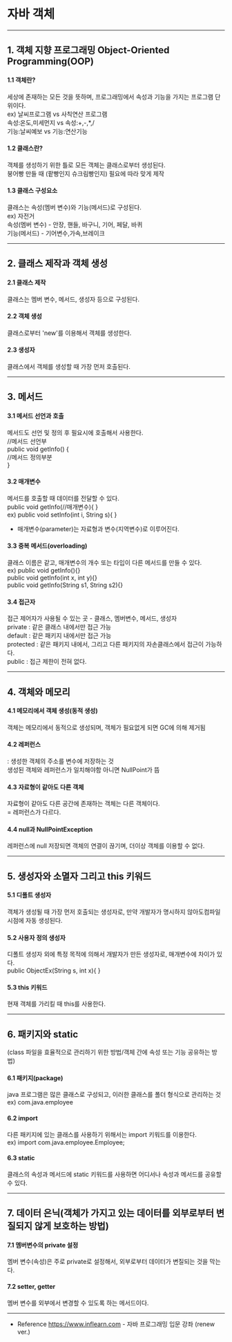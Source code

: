 # 자바 객체

---

## 1. 객체 지향 프로그래밍 Object-Oriented Programming(OOP)
#### 1.1 객체란?
세상에 존재하는 모든 것을 뜻하며, 프로그래밍에서 속성과 기능을 가지는 프로그램 단위이다.  
ex) 날씨프로그램	vs		사칙연산 프로그램  
속성:온도,미세먼지		vs	속성:+,-,*,/  
기능:날씨예보			vs	기능:연산기능  

#### 1.2 클래스란?
객체를 생성하기 위한 틀로 모든 객체는 클래스로부터 생성된다.  
붕어빵 만들 때 (팥빵인지 슈크림빵인지) 필요에 따라 맞게 제작  

#### 1.3 클래스 구성요소
클래스는 속성(멤버 변수)와 기능(메서드)로 구성된다.  
ex) 자전거  
속성(멤버 변수) - 안장, 핸들, 바구니, 기어, 페달, 바퀴  
기능(메서드) - 기어변수,가속,브레이크  

---

## 2. 클래스 제작과 객체 생성
#### 2.1 클래스 제작
클래스는 멤버 변수, 메서드, 생성자 등으로 구성된다.  

#### 2.2 객체 생성
클래스로부터 'new'를 이용해서 객체를 생성한다.  

#### 2.3 생성자
클래스에서 객체를 생성할 때 가장 먼저 호출된다.  

---

## 3. 메서드
#### 3.1 메서드 선언과 호출
메서드도 선언 및 정의 후 필요시에 호출해서 사용한다.  
//메서드 선언부  
public void getInfo() {  
	//메서드 정의부분  
}
#### 3.2 매개변수
메서드를 호출할 때 데이터를 전달할 수 있다.  
public void getInfo(//매개변수){ }  
ex) public void setInfo(int i, String s){ }  
* 매개변수(parameter)는 자료형과 변수(지역변수)로 이루어진다.  

#### 3.3 중복 메서드(overloading)
클래스 이름은 같고, 매개변수의 개수 또는 타입이 다른 메서드를 만들 수 있다.  
ex) public void getInfo(){}  
	public void getInfo(int x, int y){}  
	public void getInfo(String s1, String s2){}  

#### 3.4 접근자
접근 제어자가 사용될 수 있는 곳 - 클래스, 멤버변수, 메서드, 생성자  
private : 같은 클래스 내에서만 접근 가능  
default : 같은 패키지 내에서만 접근 가능  
protected : 같은 패키지 내에서, 그리고 다른 패키지의 자손클래스에서 접근이 가능하다.  
public : 접근 제한이 전혀 없다.  

---

## 4. 객체와 메모리
#### 4.1 메모리에서 객체 생성(동적 생성)
객체는 메모리에서 동적으로 생성되며, 객체가 필요없게 되면 GC에 의해 제거됨  

#### 4.2 레퍼런스
: 생성한 객체의 주소를 변수에 저장하는 것  
생성된 객체와 레퍼런스가 일치해야함 아니면 NullPoint가 뜸  

#### 4.3 자료형이 같아도 다른 객체
자료형이 같아도 다른 공간에 존재하는 객체는 다른 객체이다.  
= 레퍼런스가 다르다.  

#### 4.4 null과 NullPointException
레퍼런스에 null 저장되면 객체의 연결이 끊기며, 더이상 객체를 이용할 수 없다.  

---

## 5. 생성자와 소멸자 그리고 this 키워드
#### 5.1 디폴트 생성자
객체가 생성될 때 가장 먼저 호출되는 생성자로, 만약 개발자가 명시하지 않아도컴파일 시점에 자동 생성된다.  

#### 5.2 사용자 정의 생성자
디폴트 생성자 외에 특정 목적에 의해서 개발자가 만든 생성자로, 매개변수에 차이가 있다.  
public ObjectEx(String s, int x){ }  

#### 5.3 this 키워드
현재 객체를 가리킬 때 this를 사용한다.  

---

## 6. 패키지와 static
(class 파일을 효율적으로 관리하기 위한 방법/객체 간에 속성 또는 기능 공유하는 방법)  

#### 6.1 패키지(package)
java 프로그램은 많은 클래스로 구성되고, 이러한 클래스를 폴더 형식으로 관리하는 것  
ex) com.java.employee  

#### 6.2 import
다른 패키지에 있는 클래스를 사용하기 위해서는 import 키워드를 이용한다.  
ex) import com.java.employee.Employee;  

#### 6.3 static
클래스의 속성과 메서드에 static 키워드를 사용하면 어디서나 속성과 메서드를 공유할 수 있다.  

---

## 7. 데이터 은닉(객체가 가지고 있는 데이터를 외부로부터 변질되지 않게 보호하는 방법)
#### 7.1 멤버변수의 private 설정
멤버 변수(속성)은 주로 private로 설정해서, 외부로부터 데이터가 변질되는 것을 막는다.  

#### 7.2 setter, getter
멤버 변수를 외부에서 변경할 수 있도록 하는 메서드이다.  

---

* Reference
https://www.inflearn.com - 자바 프로그래밍 입문 강좌 (renew ver.)
